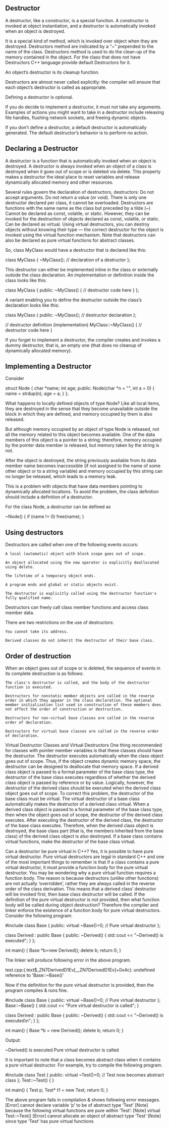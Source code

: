 ## Destructor

A destructor, like a constructor, is a special function. A constructor is invoked at object instantiation, and a destructor is automatically invoked when an object is destroyed.

It is a special kind of method, which is invoked over object when they are destroyed. Destructors method are indicated by a “~” prepended to the name of the class. Destructors method is used to do the clean-up of the memory contained in the object. For the class that does not have Destructors C++ language provide default Destructors for it.


An object’s destructor is its cleanup function.

Destructors are almost never called explicitly: the compiler will ensure that each object’s destructor is called as appropriate.

Defining a destructor is optional.

If you do decide to implement a destructor, it must not take any arguments. Examples of actions you might want to take in a destructor include releasing file handles, flushing network sockets, and freeing dynamic objects.

If you don’t define a destructor, a default destructor is automatically generated. The default destructor’s behavior is to perform no action.


## Declaring a Destructor

A destructor is a function that is automatically invoked when an object is destroyed. A destructor is always invoked when an object of a class is destroyed when it goes out of scope or is deleted via delete. This property makes a destructor the ideal place to reset variables and release dynamically allocated memory and other resources.

Several rules govern the declaration of destructors, destructors:
  Do not accept arguments.
  Do not return a value (or void).
  There is only one destructor declared per class, it cannot be overloaded.
  Destructors are functions with the same name as the class but preceded by a tilde (~)
  Cannot be declared as const, volatile, or static. However, they can be invoked for the destruction of objects declared as const, volatile, or static.
  Can be declared as virtual. Using virtual destructors, you can destroy objects without knowing their type — the correct destructor for the object is invoked using the virtual function mechanism. Note that destructors can also be declared as pure virtual functions for abstract classes.


So, class MyClass would have a destructor that is declared like this:

  class MyClass
  {
    ~MyClass(); // declaration of a destructor
  };

This destructor can either be implemented inline in the class or externally outside the class declaration. An implementation or definition inside the class looks like this:

  class MyClass
  {
  public:
    ~MyClass()
    {
      // destructor code here
    }
  };

A variant enabling you to define the destructor outside the class’s declaration looks like this:

  class MyClass
  {
    public:
    ~MyClass(); // destructor declaration
  };

  // destructor definition (implementation)
  MyClass::~MyClass()
  {
    // destructor code here
  }


If you forget to implement a destructor, the compiler creates and invokes a dummy destructor, that is, an empty one (that does no cleanup of dynamically allocated memory).




## Implementing a Destructor

Consider

struct Node {
  char *name;
  int age;
public:
  Node(char *n = "", int a = 0) {
    name = strdup(n);
    age = a;
  }
};

What happens to locally defined objects of type Node? Like all local items, they are destroyed in the sense that they become unavailable outside the block in which they are defined, and memory occupied by them is also released.

But although memory occupied by an object of type Node is released, not all the memory related to this object becomes available. One of the data members of this object is a pointer to a string; therefore, memory occupied by the pointer data member is released, but memory taken by the string is not.

After the object is destroyed, the string previously available from its data member name becomes inaccessible (if not assigned to the name of some other object or to a string variable) and memory occupied by this string can no longer be released, which leads to a memory leak.

This is a problem with objects that have data members pointing to dynamically allocated locations. To avoid the problem, the class definition should include a definition of a destructor.

For the class Node, a destructor can be defined as

  ~Node() {
    if (name != 0)
    free(name);
  }



## Using destructors

Destructors are called when one of the following events occurs:

    A local (automatic) object with block scope goes out of scope.

    An object allocated using the new operator is explicitly deallocated using delete.

    The lifetime of a temporary object ends.

    A program ends and global or static objects exist.

    The destructor is explicitly called using the destructor function's fully qualified name.

Destructors can freely call class member functions and access class member data.

There are two restrictions on the use of destructors:

    You cannot take its address.

    Derived classes do not inherit the destructor of their base class.



## Order of destruction

When an object goes out of scope or is deleted, the sequence of events in its complete destruction is as follows:

    The class's destructor is called, and the body of the destructor function is executed.

    Destructors for nonstatic member objects are called in the reverse order in which they appear in the class declaration. The optional member initialization list used in construction of these members does not affect the order of construction or destruction.

    Destructors for non-virtual base classes are called in the reverse order of declaration.

    Destructors for virtual base classes are called in the reverse order of declaration.




Virtual Destructor
Classes and Virtual Destructors
One thing recommended for classes with pointer member variables is that these
classes should have the destructor. The destructor executes automatically when the
class object goes out of scope. Thus, if the object creates dynamic memory space, the
destructor can be designed to deallocate that memory space. If a derived class object
is passed to a formal parameter of the base class type, the destructor of the base class
executes regardless of whether the derived class object is passed by reference or by
value. Logically, however, the destructor of the derived class should be executed when
the derived class object goes out of scope.
To correct this problem, the destructor of the base class must be virtual. The virtual
destructor of a base class automatically makes the destructor of a derived class virtual.
When a derived class object is passed to a formal parameter of the base class type, then
when the object goes out of scope, the destructor of the derived class executes. After
executing the destructor of the derived class, the destructor of the base class executes.
Therefore, when the derived class object is destroyed, the base class part (that is, the
members inherited from the base class) of the derived class object is also destroyed.
If a base class contains virtual functions, make the destructor of the base class virtual.


Can a destructor be pure virtual in C++?
Yes, it is possible to have pure virtual destructor. Pure virtual destructors are legal in standard C++ and one of the most important things to remember is that if a class contains a pure virtual destructor, it must provide a function body for the pure virtual destructor. You may be wondering why a pure virtual function requires a function body. The reason is because destructors (unlike other functions) are not actually ‘overridden’, rather they are always called in the reverse order of the class derivation. This means that a derived class’ destructor will be invoked first, then base class destructor will be called. If the definition of the pure virtual destructor is not provided, then what function body will be called during object destruction? Therefore the compiler and linker enforce the existence of a function body for pure virtual destructors.
Consider the following program:

#include <iostream>
class Base
{
public:
    virtual ~Base()=0; // Pure virtual destructor
};

class Derived : public Base
{
public:
    ~Derived()
    {
        std::cout << "~Derived() is executed";
    }
};

int main()
{
    Base *b=new Derived();
    delete b;
    return 0;
}

The linker will produce following error in the above program.

test.cpp:(.text$_ZN7DerivedD1Ev[__ZN7DerivedD1Ev]+0x4c):
undefined reference to 'Base::~Base()'

Now if the definition for the pure virtual destructor is provided, then the program compiles & runs fine.

#include <iostream>
class Base
{
public:
    virtual ~Base()=0; // Pure virtual destructor
};
Base::~Base()
{
    std::cout << "Pure virtual destructor is called";
}

class Derived : public Base
{
public:
    ~Derived()
    {
        std::cout << "~Derived() is executed\n";
    }
};

int main()
{
    Base *b = new Derived();
    delete b;
    return 0;
}

Output:

~Derived() is executed
Pure virtual destructor is called

It is important to note that a class becomes abstract class when it contains a pure virtual destructor. For example, try to compile the following program.



#include <iostream>
class Test
{
public:
    virtual ~Test()=0; // Test now becomes abstract class
};
Test::~Test() { }

int main()
{
    Test p;
    Test* t1 = new Test;
    return 0;
}

The above program fails in compilation & shows following error messages.
[Error] cannot declare variable ‘p’ to be of abstract type ‘Test’
[Note] because the following virtual functions are pure within ‘Test’:
[Note] virtual Test::~Test()
[Error] cannot allocate an object of abstract type ‘Test’
[Note] since type ‘Test’ has pure virtual functions
